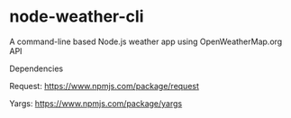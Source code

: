 # node-weather-cli

A command-line based Node.js weather app using OpenWeatherMap.org API 

Dependencies

Request: https://www.npmjs.com/package/request

Yargs: https://www.npmjs.com/package/yargs
